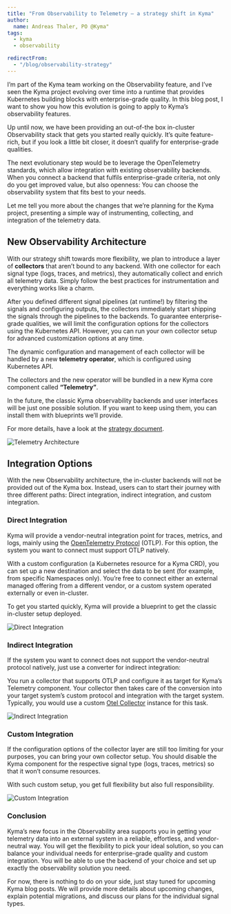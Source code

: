 ```yaml
---
title: "From Observability to Telemetry – a strategy shift in Kyma"
author:
  name: Andreas Thaler, PO @Kyma"
tags:
  - kyma
  - observability

redirectFrom:
  - "/blog/observability-strategy"
---
```


I’m part of the Kyma team working on the Observability feature, and I’ve seen the Kyma project evolving over time into a runtime that provides Kubernetes building blocks with enterprise-grade quality. In this blog post, I want to show you how this evolution is going to apply to Kyma’s observability features.

Up until now, we have been providing an out-of-the box in-cluster Observability stack that gets you started really quickly. It’s quite feature-rich, but if you look a little bit closer, it doesn’t qualify for enterprise-grade qualities.

The next evolutionary step would be to leverage the OpenTelemetry standards, which allow integration with existing observability backends. When you connect a backend that fulfils enterprise-grade criteria, not only do you get improved value, but also openness: You can choose the observability system that fits best to your needs.

Let me tell you more about the changes that we’re planning for the Kyma project, presenting a simple way of instrumenting, collecting, and integration of the telemetry data.

## New Observability Architecture

With our strategy shift towards more flexibility, we plan to introduce a layer of **collectors** that aren’t bound to any backend. With one collector for each signal type (logs, traces, and metrics), they automatically collect and enrich all telemetry data. Simply follow the best practices for instrumentation and everything works like a charm.

After you defined different signal pipelines (at runtime!) by filtering the signals and configuring outputs, the collectors immediately start shipping the signals through the pipelines to the backends. To guarantee enterprise-grade qualities, we will limit the configuration options for the collectors using the Kubernetes API. However, you can run your own collector setup for advanced customization options at any time.

The dynamic configuration and management of each collector will be handled by a new **telemetry operator**, which is configured using Kubernetes API.

The collectors and the new operator will be bundled in a new Kyma core component called **“Telemetry”**.

In the future, the classic Kyma observability backends and user interfaces will be just one possible solution. If you want to keep using them, you can install them with blueprints we’ll provide.

For more details, have a look at the [strategy document](https://github.com/kyma-project/community/blob/main/concepts/observability-strategy/strategy.md).

![Telemetry Architecture](./assets/architecture.png)

## Integration Options

With the new Observability architecture, the in-cluster backends will not be provided out of the Kyma box. Instead, users can to start their journey with three different paths: Direct integration, indirect integration, and custom integration.

### Direct Integration

Kyma will provide a vendor-neutral integration point for traces, metrics, and logs, mainly using the [OpenTelemetry Protocol](https://opentelemetry.io/docs/reference/specification/protocol/) (OTLP). For this option, the system you want to connect must support OTLP natively.

With a custom configuration (a Kubernetes resource for a Kyma CRD), you can set up a new destination and select the data to be sent (for example, from specific Namespaces only). You’re free to connect either an external managed offering from a different vendor, or a custom system operated externally or even in-cluster.

To get you started quickly, Kyma will provide a blueprint to get the classic in-cluster setup deployed.

![Direct Integration](./assets/direct.png)

### Indirect Integration

If the system you want to connect does not support the vendor-neutral protocol natively, just use a converter for indirect integration:

You run a collector that supports OTLP and configure it as target for Kyma’s Telemetry component. Your collector then takes care of the conversion into your target system’s custom protocol and integration with the target system. Typically, you would use a custom [Otel Collector](https://opentelemetry.io/docs/collector/) instance for this task.

![Indirect Integration](./assets/indirect.png)

### Custom Integration

If the configuration options of the collector layer are still too limiting for your purposes, you can bring your own collector setup. You should disable the Kyma component for the respective signal type (logs, traces, metrics) so that it won’t consume resources.

With such custom setup, you get full flexibility but also full responsibility.

![Custom Integration](./assets/custom.png)

### Conclusion

Kyma’s new focus in the Observability area supports you in getting your telemetry data into an external system in a reliable, effortless, and vendor-neutral way. You will get the flexibility to pick your ideal solution, so you can balance your individual needs for enterprise-grade quality and custom integration. You will be able to use the backend of your choice and set up exactly the observability solution you need.

For now, there is nothing to do on your side, just stay tuned for upcoming Kyma blog posts. We will provide more details about upcoming changes, explain potential migrations, and discuss our plans for the individual signal types.
